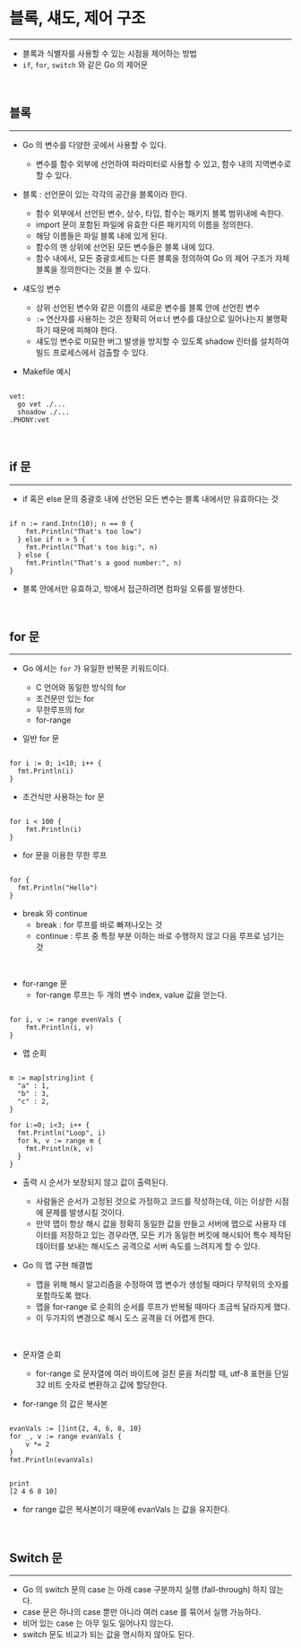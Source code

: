 
# 블록, 섀도, 제어 구조

---

- 블록과 식별자를 사용할 수 있는 시점을 제어하는 방법
- `if`, `for`, `switch` 와 같은 Go 의 제어문


<br />


## 블록

---

- Go 의 변수를 다양한 곳에서 사용할 수 있다.
  - 변수를 함수 외부에 선언하여 파라미터로 사용할 수 있고, 함수 내의 지역변수로 할 수 있다.


- 블록 : 선언문이 있는 각각의 공간을 블록이라 한다.
  - 함수 외부에서 선언된 변수, 상수, 타입, 함수는 패키지 블록 범위내에 속한다.
  - import 문이 포함된 파일에 유효한 다른 패키지의 이름을 정의한다.
  - 해당 이름들은 파일 블록 내에 있게 된다.
  - 함수의 맨 상위에 선언된 모든 변수들은 블록 내에 있다.
  - 함수 내에서, 모든 중괄호세트는 다른 블록을 정의하여 Go 의 제어 구조가 자체 블록을 정의한다는 것을 볼 수 있다.


- 섀도잉 변수
  - 상위 선언된 변수와 같은 이름의 새로운 변수를 블록 안에 선언힌 변수
  - `:=` 연산자를 사용하는 것은 정확히 어ㄸ너 변수를 대상으로 일어나는지 불명확하기 때문에 피해야 한다.
  - 섀도잉 변수로 미묘한 버그 발생을 방지할 수 있도록 shadow 린터를 설치하여 빌드 프로세스에서 검출할 수 있다.


- Makefile 예시
```shell

vet:
  go vet ./...
  shoadow ./...
.PHONY:vet

```

<br />

## if 문

---

- if 혹은 else 문의 중괄호 내에 선언된 모든 변수는 블록 내에서만 유효하다는 것

```shell

if n := rand.Intn(10); n == 0 {
    fmt.Println("That's too low")
  } else if n > 5 {
    fmt.Println("That's too big:", n)
  } else {
    fmt.Println("That's a good number:", n)
}

```

- 블록 안에서만 유효하고, 밖에서 접근하려면 컴파일 오류를 발생한다.


<br />

## for 문

---

- Go 에서는 `for` 가 유일한 반복문 키워드이다.
  - C 언어와 동일한 방식의 for
  - 조건문만 있는 for
  - 무한루프의 for
  - for-range


- 일반 for 문
```shell

for i := 0; i<10; i++ {
  fmt.Println(i)
}

```

- 조건식만 사용하는 for 문

```shell

for i < 100 {
    fmt.Println(i)
}

```


- for 문을 이용한 무한 루프

```shell

for {
  fmt.Println("Hello")
}

```

- break 와 continue
  - break : for 루프를 바로 빠져나오는 것
  - continue : 루프 중 특정 부분 이하는 바로 수행하지 않고 다음 루프로 넘기는 것

<br />

- for-range 문
  - for-range 루프는 두 개의 변수 index, value 값을 얻는다.

```

for i, v := range evenVals {
    fmt.Println(i, v)
}

```

- 맵 순회

```shell

m := map[string]int {
  "a" : 1,
  "b" : 3, 
  "c" : 2,
}
	
for i:=0; i<3; i++ {
  fmt.Println("Loop", i)
  for k, v := range m {
    fmt.Println(k, v)
  }
}

```

- 출력 시 순서가 보장되지 않고 값이 출력된다.
  - 사람들은 순서가 고정된 것으로 가정하고 코드를 작성하는데, 이는 이상한 시점에 문제를 발생시킬 것이다.
  - 만약 맵이 항상 해시 값을 정확히 동일한 값을 만들고 서버에 맵으로 사용자 데이터를 저장하고 있는 경우라면, 모든 키가 동일한 버킷에 해시되어 특수 제작된 데이터를 보내는 해시도스 공격으로 서버 속도를 느려지게 할 수 있다.


- Go 의 맵 구현 해결법
  - 맵을 위해 해시 알고리즘을 수정하여 맵 변수가 생성될 때마다 무작위의 숫자를 포함하도록 했다.
  - 맵을 for-range 로 순회의 순서를 루프가 반복될 때마다 조금씩 달라지게 했다. 
  - 이 두가지의 변경으로 해시 도스 공격을 더 어렵게 한다.


<br />

- 문자열 순회
  - for-range 로 문자열에 여러 바이트에 걸친 룬을 처리할 때, utf-8 표현을 단일 32 비트 숫자로 변환하고 값에 할당한다.


- for-range 의 값은 복사본

```

evanVals := []int{2, 4, 6, 8, 10}
for _, v := range evanVals {
    v *= 2
}
fmt.Println(evanVals)


print
[2 4 6 8 10]
```

- for range 값은 복사본이기 때문에 evanVals 는 값을 유지한다.


<br />

## Switch 문

---

- Go 의 switch 문의 case 는 아래 case 구분까지 실행 (fall-through) 하지 않는다.
- case 문은 하나의 case 뿐만 아니라 여러 case 를 묶어서 실행 가능하다.
- 비어 있는 case 는 아무 일도 일어나지 않는다.
- switch 문도 비교가 되는 값을 명시하지 않아도 된다.